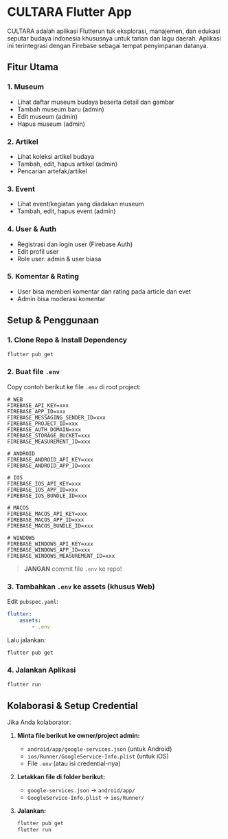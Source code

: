 # CULTARA Flutter App

CULTARA adalah aplikasi Flutterun tuk eksplorasi, manajemen, dan edukasi seputar budaya indonesia khususnya untuk tarian dan lagu daerah. Aplikasi ini terintegrasi dengan Firebase sebagai tempat penyimpanan datanya.

## Fitur Utama

### 1. Museum
- Lihat daftar museum budaya beserta detail dan gambar
- Tambah museum baru (admin)
- Edit museum (admin)
- Hapus museum (admin)

### 2. Artikel
- Lihat koleksi artikel budaya 
- Tambah, edit, hapus artikel (admin)
- Pencarian artefak/artikel

### 3. Event
- Lihat event/kegiatan yang diadakan museum
- Tambah, edit, hapus event (admin)

### 4. User & Auth
- Registrasi dan login user (Firebase Auth)
- Edit profil user
- Role user: admin & user biasa

### 5. Komentar & Rating
- User bisa memberi komentar dan rating pada article dan evet
- Admin bisa moderasi komentar


## Setup & Penggunaan

### 1. Clone Repo & Install Dependency
```bash
flutter pub get
```

### 2. Buat file `.env`
Copy contoh berikut ke file `.env` di root project:
```env
# WEB
FIREBASE_API_KEY=xxx
FIREBASE_APP_ID=xxx
FIREBASE_MESSAGING_SENDER_ID=xxx
FIREBASE_PROJECT_ID=xxx
FIREBASE_AUTH_DOMAIN=xxx
FIREBASE_STORAGE_BUCKET=xxx
FIREBASE_MEASUREMENT_ID=xxx

# ANDROID
FIREBASE_ANDROID_API_KEY=xxx
FIREBASE_ANDROID_APP_ID=xxx

# IOS
FIREBASE_IOS_API_KEY=xxx
FIREBASE_IOS_APP_ID=xxx
FIREBASE_IOS_BUNDLE_ID=xxx

# MACOS
FIREBASE_MACOS_API_KEY=xxx
FIREBASE_MACOS_APP_ID=xxx
FIREBASE_MACOS_BUNDLE_ID=xxx

# WINDOWS
FIREBASE_WINDOWS_API_KEY=xxx
FIREBASE_WINDOWS_APP_ID=xxx
FIREBASE_WINDOWS_MEASUREMENT_ID=xxx
```

> **JANGAN** commit file `.env` ke repo!

### 3. Tambahkan `.env` ke assets (khusus Web)
Edit `pubspec.yaml`:
```yaml
flutter:
	assets:
		- .env
```
Lalu jalankan:
```bash
flutter pub get
```

### 4. Jalankan Aplikasi
```bash
flutter run
```
## Kolaborasi & Setup Credential

Jika Anda kolaborator:

1. **Minta file berikut ke owner/project admin:**
	- `android/app/google-services.json` (untuk Android)
	- `ios/Runner/GoogleService-Info.plist` (untuk iOS)
	- File `.env` (atau isi credential-nya)

2. **Letakkan file di folder berikut:**
	- `google-services.json` → `android/app/`
	- `GoogleService-Info.plist` → `ios/Runner/`

3. **Jalankan:**
	```bash
	flutter pub get
	flutter run
	```
